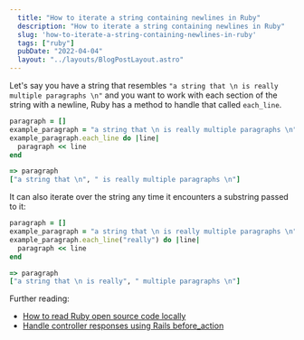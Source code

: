 ```yaml
---
  title: "How to iterate a string containing newlines in Ruby"
  description: "How to iterate a string containing newlines in Ruby"
  slug: 'how-to-iterate-a-string-containing-newlines-in-ruby'
  tags: ["ruby"]
  pubDate: "2022-04-04"
  layout: "../layouts/BlogPostLayout.astro"
---
```


Let's say you have a string that resembles `"a string that \n is really multiple paragraphs \n"` and you want to work with each section of the string with a newline, Ruby has a method to handle that called `each_line`.

```ruby
paragraph = []
example_paragraph = "a string that \n is really multiple paragraphs \n"
example_paragraph.each_line do |line|
  paragraph << line
end

=> paragraph
["a string that \n", " is really multiple paragraphs \n"]
```

It can also iterate over the string any time it encounters a substring passed to it:

```ruby
paragraph = []
example_paragraph = "a string that \n is really multiple paragraphs \n"
example_paragraph.each_line("really") do |line|
  paragraph << line
end

=> paragraph
["a string that \n is really", " multiple paragraphs \n"]
```

Further reading:
- [How to read Ruby open source code locally](https://tinytechtuts.com/2022-how-to-read-ruby-open-source-code-locally)
- [Handle controller responses using Rails before_action](https://tinytechtuts.com/2022-handle-controller-responses-in-before-action)
